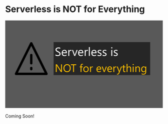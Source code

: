 # Serverless is NOT for Everything

![Banner](https://github.com/allanchua101/serverless-ninja/blob/master/docs/011-serverless-isnt-everything/Bannerg.png)

Coming Soon!
